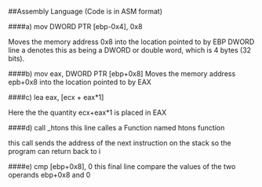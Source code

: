 ##Assembly Language (Code is in ASM format) 

####a) mov DWORD PTR [ebp-0x4], 0x8

Moves the memory address 0x8 into the location pointed to by EBP
DWORD line a denotes this as being a DWORD or double word, which is 4 bytes (32 bits).


####b) mov eax, DWORD PTR [ebp+0x8]
Moves the memory address epb+0x8 into the location pointed to by EAX 
  


####c) lea eax, [ecx + eax*1]

Here the the quantity ecx+eax*1 is placed in EAX

####d) call _htons
this line calles a Function named 
htons function

 this call sends the address of the next instruction on the stack so the program can return back to i

####e) cmp [ebp+0x8], 0
 this final line compare the values of the two operands ebp+0x8 and 0